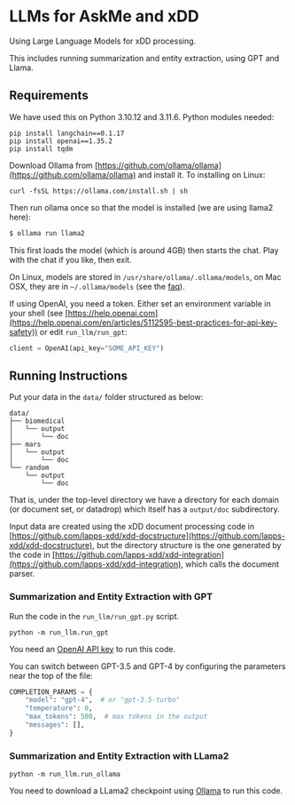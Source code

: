 # LLMs for AskMe and xDD

Using Large Language Models for xDD processing.

This includes running summarization and entity extraction, using GPT and Llama.

## Requirements

We have used this on Python 3.10.12 and 3.11.6. Python modules needed:

```shell
pip install langchain==0.1.17
pip install openai==1.35.2
pip install tqdm
```

Download Ollama from [https://github.com/ollama/ollama](https://github.com/ollama/ollama) and install it. To installing on Linux:

```shell
curl -fsSL https://ollama.com/install.sh | sh
```

Then run ollama once so that the model is installed (we are using llama2 here):

```bash
$ ollama run llama2
```

This first loads the model (which is around 4GB) then starts the chat. Play with the chat if you like, then exit.

On Linux, models are stored in `/usr/share/ollama/.ollama/models`, on Mac OSX, they are in `~/.ollama/models` (see the [faq](https://github.com/ollama/ollama/blob/main/docs/faq.md)).

If using OpenAI, you need a token. Either set an environment variable in your shell (see [https://help.openai.com](https://help.openai.com/en/articles/5112595-best-practices-for-api-key-safety)) or edit `run_llm/run_gpt`:

```python
client = OpenAI(api_key="SOME_API_KEY")
```


## Running Instructions

Put your data in the `data/` folder structured as below:

```
data/
├── biomedical
│   └── output
│       └── doc
├── mars
│   └── output
│       └── doc
└── random
    └── output
        └── doc
```

That is, under the top-level directory we have a directory for each domain (or document set, or datadrop) which itself has a `output/doc` subdirectory.

Input data are created using the xDD document processing code in [https://github.com/lapps-xdd/xdd-docstructure](https://github.com/lapps-xdd/xdd-docstructure), but the directory structure is the one generated by the code in [https://github.com/lapps-xdd/xdd-integration](https://github.com/lapps-xdd/xdd-integration), which calls the document parser.


### Summarization and Entity Extraction with GPT

Run the code in the `run_llm/run_gpt.py` script.

```shell
python -m run_llm.run_gpt
```

You need an [OpenAI API key](https://openai.com/) to run this code.

You can switch between GPT-3.5 and GPT-4 by configuring the parameters near the top of the file:

```python
COMPLETION_PARAMS = {
    "model": "gpt-4",  # or "gpt-3.5-turbo"
    "temperature": 0,
    "max_tokens": 500,  # max tokens in the output
    "messages": [],
}
```


### Summarization and Entity Extraction with LLama2

```shell
python -m run_llm.run_ollama
```

You need to download a LLama2 checkpoint using [Ollama](https://github.com/ollama/ollama) to run this code.
